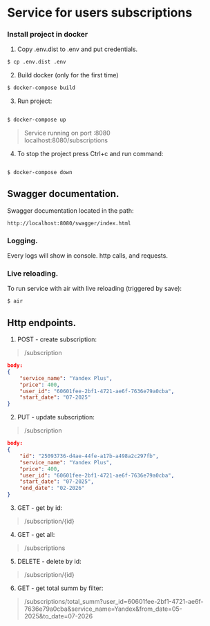# Service for users subscriptions

### Install project in docker
1. Copy .env.dist to .env and put credentials.
```bash
$ cp .env.dist .env
```

2. Build docker (only for the first time)
```bash
$ docker-compose build
```
3. Run project:
```bash

$ docker-compose up
```

> Service running on port :8080 <br />
> localhost:8080/subscriptions

4. To stop the project press Ctrl+c and run command:
```bash

$ docker-compose down
```

## Swagger documentation.
Swagger documentation located in the path:
```url
http://localhost:8080/swagger/index.html
```

### Logging.
Every logs will show in console. http calls, and requests.

### Live reloading.
To run service with air with live reloading (triggered by save):
```bash
$ air
```

## Http endpoints.
1. POST - create subscription:
> /subscription <br />
```json
body:
{
    "service_name": "Yandex Plus",
    "price": 400,
    "user_id": "60601fee-2bf1-4721-ae6f-7636e79a0cba",
    "start_date": "07-2025"
}
```
2. PUT - update subscription:
> /subscription <br />
```json
body:
{
    "id": "25093736-d4ae-44fe-a17b-a498a2c297fb",
    "service_name": "Yandex Plus",
    "price": 400,
    "user_id": "60601fee-2bf1-4721-ae6f-7636e79a0cba",
    "start_date": "07-2025",
    "end_date": "02-2026"
}
```

3. GET - get by id:
> /subscription/{id}

4. GET - get all:
> /subscriptions

5. DELETE - delete by id:
> /subscription/{id}

6. GET - get total summ by filter:
> /subscriptions/total_summ?user_id=60601fee-2bf1-4721-ae6f-7636e79a0cba&service_name=Yandex&from_date=05-2025&to_date=07-2026